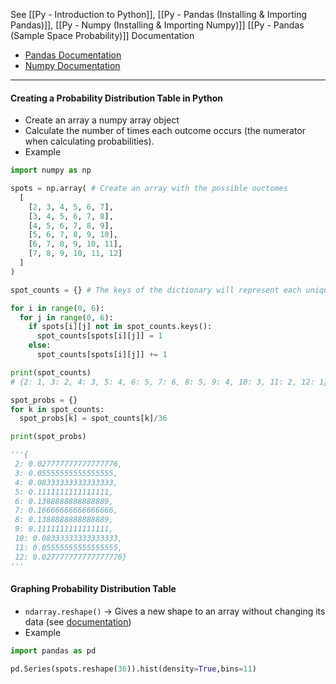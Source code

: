 See [[Py - Introduction to Python]], [[Py - Pandas (Installing & Importing Pandas)]], [[Py - Numpy (Installing & Importing Numpy)]] [[Py - Pandas (Sample Space Probability)]]
Documentation
* [Pandas Documentation](https://pandas.pydata.org/docs/)
* [Numpy Documentation](https://numpy.org/doc/stable/index.html)

---
#### Creating a Probability Distribution Table in Python
* Create an array a numpy array object
* Calculate the number of times each outcome occurs (the numerator when calculating probabilities).  
* Example
```Python
import numpy as np 

spots = np.array( # Create an array with the possible ouctomes
  [
    [2, 3, 4, 5, 6, 7], 
    [3, 4, 5, 6, 7, 8], 
    [4, 5, 6, 7, 8, 9], 
    [5, 6, 7, 8, 9, 10], 
    [6, 7, 8, 9, 10, 11], 
    [7, 8, 9, 10, 11, 12] 
  ] 
)

spot_counts = {} # The keys of the dictionary will represent each unique outcome (the total number of spots), and the values will indicate the number of times each outcome can occur.

for i in range(0, 6):
  for j in range(0, 6):
    if spots[i][j] not in spot_counts.keys():
      spot_counts[spots[i][j]] = 1
    else:
      spot_counts[spots[i][j]] += 1

print(spot_counts) 
# {2: 1, 3: 2, 4: 3, 5: 4, 6: 5, 7: 6, 8: 5, 9: 4, 10: 3, 11: 2, 12: 1}

spot_probs = {}
for k in spot_counts:
  spot_probs[k] = spot_counts[k]/36

print(spot_probs)

'''{
 2: 0.027777777777777776,
 3: 0.05555555555555555,
 4: 0.08333333333333333,
 5: 0.1111111111111111,
 6: 0.1388888888888889,
 7: 0.16666666666666666,
 8: 0.1388888888888889,
 9: 0.1111111111111111,
 10: 0.08333333333333333,
 11: 0.05555555555555555,
 12: 0.027777777777777776}
'''
```

#### Graphing Probability Distribution Table
* `ndarray.reshape()` -> Gives a new shape to an array without changing its data (see [documentation](https://numpy.org/doc/stable/reference/generated/numpy.reshape.html#numpy.reshape))
* Example
```Python
import pandas as pd 

pd.Series(spots.reshape(36)).hist(density=True,bins=11)
```